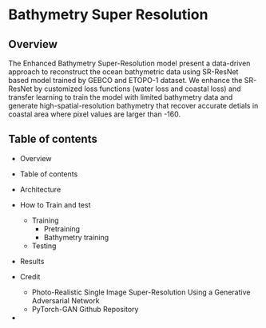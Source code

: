 # Bathymetry Super Resolution
## Overview
The Enhanced Bathymetry Super-Resolution model present a data-driven approach to reconstruct the ocean bathymetric data using SR-ResNet based model trained by GEBCO and
ETOPO-1 dataset. We enhance the SR-ResNet by customized loss functions (water loss and coastal loss) and transfer learning to train the model with limited bathymetry data and generate high-spatial-resolution bathymetry that recover accurate detials in coastal area where pixel values are larger than -160. 

## Table of contents
- Overview
- Table of contents
- Architecture
- How to Train and test
  - Training
    - Pretraining
    - Bathymetry training
  - Testing
- Results
- Credit
  - Photo-Realistic Single Image Super-Resolution Using a Generative Adversarial Network
  - PyTorch-GAN Github Repository



- 
